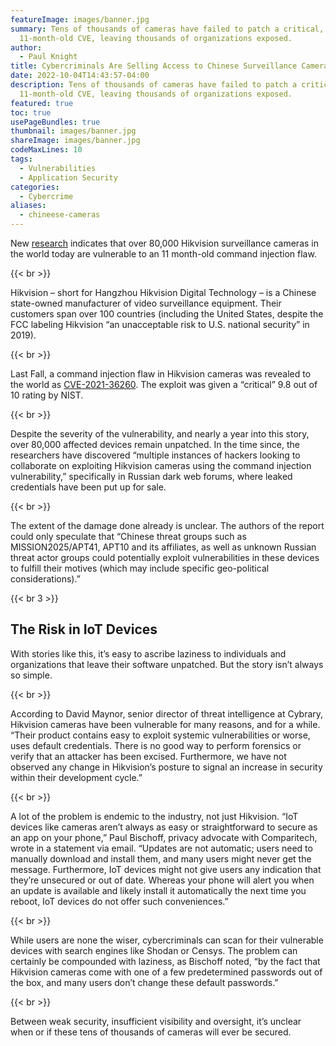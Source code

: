 ```yaml
---
featureImage: images/banner.jpg
summary: Tens of thousands of cameras have failed to patch a critical,
  11-month-old CVE, leaving thousands of organizations exposed.
author:
  - Paul Knight
title: Cybercriminals Are Selling Access to Chinese Surveillance Cameras
date: 2022-10-04T14:43:57-04:00
description: Tens of thousands of cameras have failed to patch a critical,
  11-month-old CVE, leaving thousands of organizations exposed.
featured: true
toc: true
usePageBundles: true
thumbnail: images/banner.jpg
shareImage: images/banner.jpg
codeMaxLines: 10
tags:
  - Vulnerabilities
  - Application Security
categories:
  - Cybercrime
aliases:
  - chineese-cameras
---
```


New [research](https://www.cyfirma.com/wp-content/uploads/2022/08/HikvisionSurveillanceCamerasVulnerabilities.pdf) indicates that over 80,000 Hikvision surveillance cameras in the world today are vulnerable to an 11 month-old command injection flaw.

{{< br >}}

Hikvision – short for Hangzhou Hikvision Digital Technology – is a Chinese state-owned manufacturer of video surveillance equipment. Their customers span over 100 countries (including the United States, despite the FCC labeling Hikvision “an unacceptable risk to U.S. national security” in 2019).

{{< br >}}

Last Fall, a command injection flaw in Hikvision cameras was revealed to the world as [CVE-2021-36260](https://nvd.nist.gov/vuln/detail/CVE-2021-36260). The exploit was given a “critical” 9.8 out of 10 rating by NIST.

{{< br >}}

Despite the severity of the vulnerability, and nearly a year into this story, over 80,000 affected devices remain unpatched. In the time since, the researchers have discovered “multiple instances of hackers looking to collaborate on exploiting Hikvision cameras using the command injection vulnerability,” specifically in Russian dark web forums, where leaked credentials have been put up for sale.

{{< br >}}

The extent of the damage done already is unclear. The authors of the report could only speculate that “Chinese threat groups such as MISSION2025/APT41, APT10 and its affiliates, as well as unknown Russian threat actor groups could potentially exploit vulnerabilities in these devices to fulfill their motives (which may include specific geo-political considerations).”

{{< br 3 >}}

## The Risk in IoT Devices
With stories like this, it’s easy to ascribe laziness to individuals and organizations that leave their software unpatched. But the story isn’t always so simple.

{{< br >}}

According to David Maynor, senior director of threat intelligence at Cybrary, Hikvision cameras have been vulnerable for many reasons, and for a while. “Their product contains easy to exploit systemic vulnerabilities or worse, uses default credentials. There is no good way to perform forensics or verify that an attacker has been excised. Furthermore, we have not observed any change in Hikvision’s posture to signal an increase in security within their development cycle.”

{{< br >}}

A lot of the problem is endemic to the industry, not just Hikvision. “IoT devices like cameras aren’t always as easy or straightforward to secure as an app on your phone,” Paul Bischoff, privacy advocate with Comparitech, wrote in a statement via email. “Updates are not automatic; users need to manually download and install them, and many users might never get the message. Furthermore, IoT devices might not give users any indication that they’re unsecured or out of date. Whereas your phone will alert you when an update is available and likely install it automatically the next time you reboot, IoT devices do not offer such conveniences.”

{{< br >}}

While users are none the wiser, cybercriminals can scan for their vulnerable devices with search engines like Shodan or Censys. The problem can certainly be compounded with laziness, as Bischoff noted, “by the fact that Hikvision cameras come with one of a few predetermined passwords out of the box, and many users don’t change these default passwords.”

{{< br >}}

Between weak security, insufficient visibility and oversight, it’s unclear when or if these tens of thousands of cameras will ever be secured.
